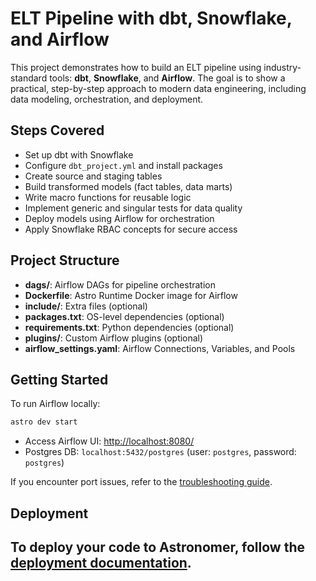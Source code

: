 # ELT Pipeline with dbt, Snowflake, and Airflow

This project demonstrates how to build an ELT pipeline using industry-standard tools: **dbt**, **Snowflake**, and **Airflow**. The goal is to show a practical, step-by-step approach to modern data engineering, including data modeling, orchestration, and deployment.

## Steps Covered

- Set up dbt with Snowflake
- Configure `dbt_project.yml` and install packages
- Create source and staging tables
- Build transformed models (fact tables, data marts)
- Write macro functions for reusable logic
- Implement generic and singular tests for data quality
- Deploy models using Airflow for orchestration
- Apply Snowflake RBAC concepts for secure access

## Project Structure

- **dags/**: Airflow DAGs for pipeline orchestration
- **Dockerfile**: Astro Runtime Docker image for Airflow
- **include/**: Extra files (optional)
- **packages.txt**: OS-level dependencies (optional)
- **requirements.txt**: Python dependencies (optional)
- **plugins/**: Custom Airflow plugins (optional)
- **airflow_settings.yaml**: Airflow Connections, Variables, and Pools

## Getting Started

To run Airflow locally:

```sh
astro dev start
```

- Access Airflow UI: [http://localhost:8080/](http://localhost:8080/)
- Postgres DB: `localhost:5432/postgres` (user: `postgres`, password: `postgres`)

If you encounter port issues, refer to the [troubleshooting guide](https://www.astronomer.io/docs/astro/cli/troubleshoot-locally#ports-are-not-available-for-my-local-airflow-webserver).

## Deployment

To deploy your code to Astronomer, follow the [deployment documentation](https://www.astronomer.io/docs/astro/deploy-code/).
---
